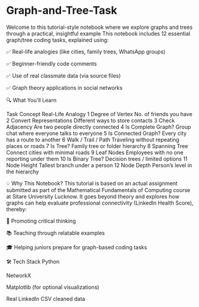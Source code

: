 # Graph-and-Tree-Task
Welcome to this tutorial-style notebook where we explore graphs and trees through a practical, insightful example
This notebook includes 12 essential graph/tree coding tasks, explained using:

✅ Real-life analogies (like cities, family trees, WhatsApp groups)

✅ Beginner-friendly code comments

✅ Use of real classmate data (via source files)

✅ Graph theory applications in social networks




🔍 What You'll Learn

Task	Concept	Real-Life Analogy
1	Degree of Vertex	No. of friends you have
2	Convert Representations	Different ways to store contacts
3	Check Adjacency	Are two people directly connected
4	Is Complete Graph?	Group chat where everyone talks to everyone
5	Is Connected Graph?	Every city has a route to another
6	Walk / Trail / Path	Traveling without repeating places or roads
7	Is Tree?	Family tree or folder hierarchy
8	Spanning Tree	Connect cities with minimal roads
9	Leaf Nodes	Employees with no one reporting under them
10	Is Binary Tree?	Decision trees / limited options
11	Node Height	Tallest branch under a person
12	Node Depth	Person’s level in the hierarchy


💡 Why This Notebook?
This tutorial is based on an actual assignment submitted as part of the Mathematical Fundamentals of Computing course at Sitare University Lucknow. It goes beyond theory and explores how graphs can help evaluate professional connectivity (LinkedIn Health Score), thereby:

🧠 Promoting critical thinking

📚 Teaching through relatable examples

🎓 Helping juniors prepare for graph-based coding tasks

🛠️ Tech Stack
Python

NetworkX

Matplotlib (for optional visualizations)

Real LinkedIn CSV cleaned data
